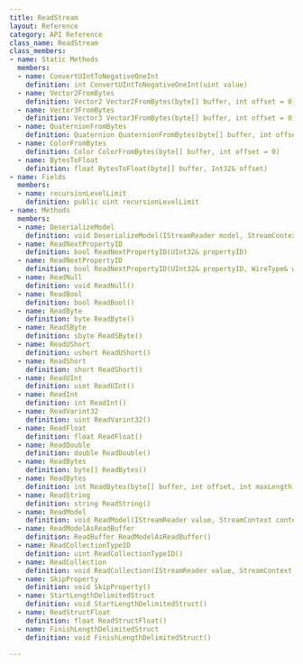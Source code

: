 ```yaml
---
title: ReadStream
layout: Reference
category: API Reference
class_name: ReadStream
class_members:
- name: Static Methods
  members:
  - name: ConvertUIntToNegativeOneInt
    definition: int ConvertUIntToNegativeOneInt(uint value)
  - name: Vector2FromBytes
    definition: Vector2 Vector2FromBytes(byte[] buffer, int offset = 0)
  - name: Vector3FromBytes
    definition: Vector3 Vector3FromBytes(byte[] buffer, int offset = 0)
  - name: QuaternionFromBytes
    definition: Quaternion QuaternionFromBytes(byte[] buffer, int offset = 0)
  - name: ColorFromBytes
    definition: Color ColorFromBytes(byte[] buffer, int offset = 0)
  - name: BytesToFloat
    definition: float BytesToFloat(byte[] buffer, Int32& offset)
- name: Fields
  members:
  - name: recursionLevelLimit
    definition: public uint recursionLevelLimit
- name: Methods
  members:
  - name: DeserializeModel
    definition: void DeserializeModel(IStreamReader model, StreamContext context)
  - name: ReadNextPropertyID
    definition: bool ReadNextPropertyID(UInt32& propertyID)
  - name: ReadNextPropertyID
    definition: bool ReadNextPropertyID(UInt32& propertyID, WireType& wireType)
  - name: ReadNull
    definition: void ReadNull()
  - name: ReadBool
    definition: bool ReadBool()
  - name: ReadByte
    definition: byte ReadByte()
  - name: ReadSByte
    definition: sbyte ReadSByte()
  - name: ReadUShort
    definition: ushort ReadUShort()
  - name: ReadShort
    definition: short ReadShort()
  - name: ReadUInt
    definition: uint ReadUInt()
  - name: ReadInt
    definition: int ReadInt()
  - name: ReadVarint32
    definition: uint ReadVarint32()
  - name: ReadFloat
    definition: float ReadFloat()
  - name: ReadDouble
    definition: double ReadDouble()
  - name: ReadBytes
    definition: byte[] ReadBytes()
  - name: ReadBytes
    definition: int ReadBytes(byte[] buffer, int offset, int maxLength)
  - name: ReadString
    definition: string ReadString()
  - name: ReadModel
    definition: void ReadModel(IStreamReader value, StreamContext context, bool didForceWriteFullModel = false)
  - name: ReadModelAsReadBuffer
    definition: ReadBuffer ReadModelAsReadBuffer()
  - name: ReadCollectionTypeID
    definition: uint ReadCollectionTypeID()
  - name: ReadCollection
    definition: void ReadCollection(IStreamReader value, StreamContext context, bool didForceWriteFullModel = false)
  - name: SkipProperty
    definition: void SkipProperty()
  - name: StartLengthDelimitedStruct
    definition: void StartLengthDelimitedStruct()
  - name: ReadStructFloat
    definition: float ReadStructFloat()
  - name: FinishLengthDelimitedStruct
    definition: void FinishLengthDelimitedStruct()

---
```

